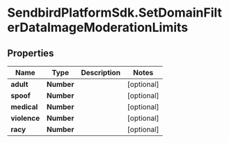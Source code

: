# SendbirdPlatformSdk.SetDomainFilterDataImageModerationLimits

## Properties

Name | Type | Description | Notes
------------ | ------------- | ------------- | -------------
**adult** | **Number** |  | [optional] 
**spoof** | **Number** |  | [optional] 
**medical** | **Number** |  | [optional] 
**violence** | **Number** |  | [optional] 
**racy** | **Number** |  | [optional] 


